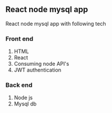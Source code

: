 ## React node mysql app
React node mysql app with following tech

### Front end

1. HTML
2. React
3. Consuming node API's 
4. JWT authentication

### Back end

1. Node js
2. Mysql db

